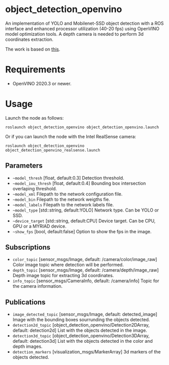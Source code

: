 object_detection_openvino
========================

An implementation of YOLO and Mobilenet-SSD object detection with a ROS interface and enhanced processor utilization (40-20 fps) using OpenVINO model optimization tools. 
A depth camera is needed to perform 3d coordinates extraction.

The work is based on [this](https://github.com/PINTO0309/OpenVINO-YoloV3).

Requirements
============
* OpenVINO 2020.3 or newer.

Usage
=====

Launch the node as follows:
```
roslaunch object_detection_openvino object_detection_openvino.launch
```

Or if you can launch the node with the Intel RealSense camera:
```
roslaunch object_detection_openvino object_detection_openvino_realsense.launch
```

Parameters
----------
 * ```~model_thresh```
  [float, default:0.3]
  Detection threshold.
 * ```~model_iou_thresh```
  [float, default:0.4]
  Bounding box intersection overlaping threshold.
 * ```~model_xml```
  Filepath to the network configuration file.
 * ```~model_bin```
  Filepath to the network weigths fie.
 * ```~model_labels```
  Filepath to the network labels file.
 * ```~model_type```
  [std::string, default:YOLO]
  Network type. Can be YOLO or SSD.
 * ```~device_target```
  [std::string, default:CPU]
  Device target. Can be CPU, GPU or a MYRIAD device.
 * ```~show_fps```
  [bool, default:false]
  Option to show the fps in the image.

Subscriptions
----------
 * ```color_topic```
  [sensor_msgs/Image, default: /camera/color/image_raw]
  Color image topic where detection will be performed.
 * ```depth_topic```
  [sensor_msgs/Image, default: /camera/depth/image_raw]
  Depth image topic for extracting 3d coordinates.
 * ```info_topic```
  [sensor_msgs/CameraInfo, default: /camera/info]
  Topic for the camera information.
 
Publications
----------
 * ```image_detected_topic```
  [sensor_msgs/Image, default: detected_image]
  Image with the bounding boxes sourrunding the objects detected.
 * ```detection2d_topic```
  [object_detection_openvino/Detection2DArray, default: detection2d]
  List with the objects detected in the image.
 * ```detection3d_topic```
  [object_detection_openvino/Detection3DArray, default: detection3d]
  List with the objects detected in the color and depth images.
 * ```detection_markers```
  [visualization_msgs/MarkerArray]
  3d markers of the objects detected.
